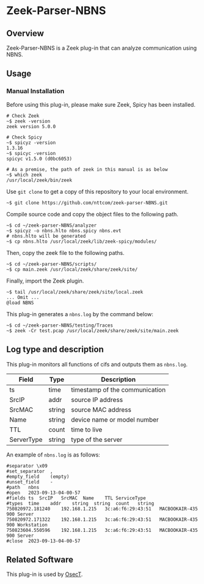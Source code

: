 # Zeek-Parser-NBNS

## Overview

Zeek-Parser-NBNS is a Zeek plug-in that can analyze communication using NBNS.

## Usage

### Manual Installation

Before using this plug-in, please make sure Zeek, Spicy has been installed.

````
# Check Zeek
~$ zeek -version
zeek version 5.0.0

# Check Spicy
~$ spicyz -version
1.3.16
~$ spicyc -version
spicyc v1.5.0 (d0bc6053)

# As a premise, the path of zeek in this manual is as below
~$ which zeek
/usr/local/zeek/bin/zeek
````

Use `git clone` to get a copy of this repository to your local environment.
```
~$ git clone https://github.com/nttcom/zeek-parser-NBNS.git
```

Compile source code and copy the object files to the following path.
```
~$ cd ~/zeek-parser-NBNS/analyzer
~$ spicyz -o nbns.hlto nbns.spicy nbns.evt
# nbns.hlto will be generated
~$ cp nbns.hlto /usr/local/zeek/lib/zeek-spicy/modules/
```

Then, copy the zeek file to the following paths.
```
~$ cd ~/zeek-parser-NBNS/scripts/
~$ cp main.zeek /usr/local/zeek/share/zeek/site/
```

Finally, import the Zeek plugin.
```
~$ tail /usr/local/zeek/share/zeek/site/local.zeek
... Omit ...
@load NBNS
```

This plug-in generates a `nbns.log` by the command below:
```
~$ cd ~/zeek-parser-NBNS/testing/Traces
~$ zeek -Cr test.pcap /usr/local/zeek/share/zeek/site/main.zeek
```

## Log type and description
This plug-in monitors all functions of cifs and outputs them as `nbns.log`.

| Field | Type | Description |
| --- | --- | --- |
| ts | time | timestamp of the communication |
| SrcIP | addr | source IP address  |
| SrcMAC | string | source MAC address |
| Name | string | device name or model number |
| TTL | count | time to live |
| ServerType | string | type of the server |

An example of `nbns.log` is as follows:
```
#separator \x09
#set_separator	,
#empty_field	(empty)
#unset_field	-
#path	nbns
#open	2023-09-13-04-00-57
#fields	ts	SrcIP	SrcMAC	Name	TTL	ServiceType
#types	time	addr	string	string	count	string
750820972.181240	192.168.1.215	3c:a6:f6:29:43:51	MACBOOKAIR-435	900	Server
750820972.171322	192.168.1.215	3c:a6:f6:29:43:51	MACBOOKAIR-435	900	Workstation
750823604.550596	192.168.1.215	3c:a6:f6:29:43:51	MACBOOKAIR-435	900	Server
#close	2023-09-13-04-00-57
```

## Related Software

This plug-in is used by [OsecT](https://github.com/nttcom/OsecT).


